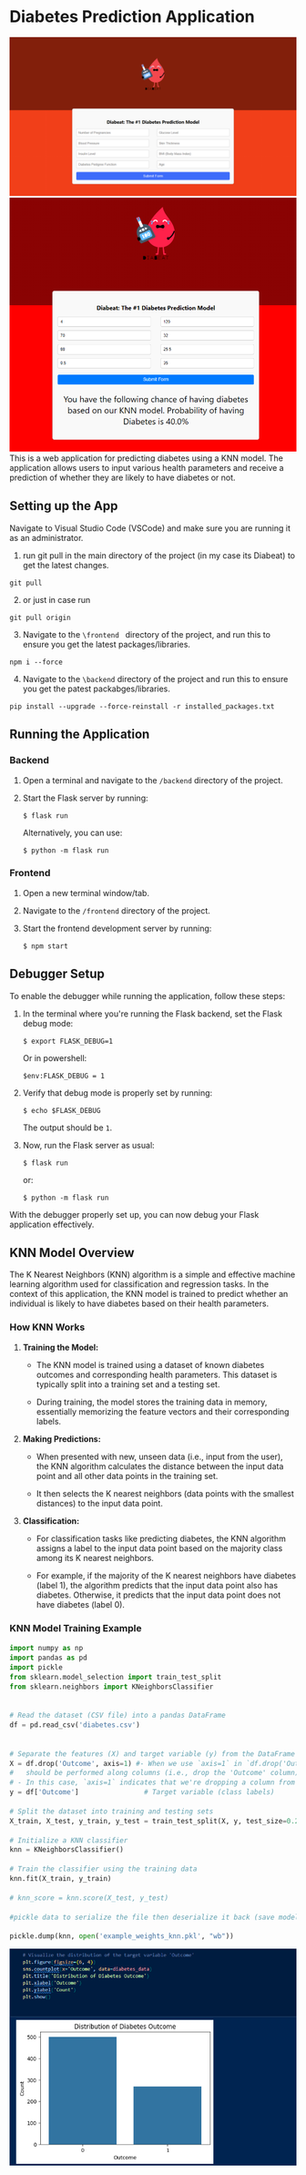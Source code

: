 # Diabetes Prediction Application
![alt text](image-1.png)
![alt text](image-2.png)
This is a web application for predicting diabetes using a KNN model. The application allows users to input various health parameters and receive a prediction of whether they are likely to have diabetes or not.

## Setting up the App

Navigate to Visual Studio Code (VSCode) and make sure you are running it as an administrator.

1. run git pull in the main directory of the project (in my case its Diabeat) to get the latest changes.
 ```
 git pull
```
2. or just in case run 
```
git pull origin
```

3. Navigate to the `\frontend ` directory of the project, and run this to ensure you get the latest packages/libraries.
```
npm i --force
```
 
4. Navigate to the `\backend` directory of the project and run this to ensure you get the patest packabges/libraries.
```
pip install --upgrade --force-reinstall -r installed_packages.txt

```

## Running the Application

### Backend

1. Open a terminal and navigate to the `/backend` directory of the project.

2. Start the Flask server by running:
    ```
    $ flask run
    ```
   Alternatively, you can use:
    ```
    $ python -m flask run
    ```

### Frontend

1. Open a new terminal window/tab.

2. Navigate to the `/frontend` directory of the project.

3. Start the frontend development server by running:
    ```
    $ npm start
    ```

## Debugger Setup

To enable the debugger while running the application, follow these steps:

1. In the terminal where you're running the Flask backend, set the Flask debug mode:
    ```
    $ export FLASK_DEBUG=1
    ```
    Or in powershell:
    ```
    $env:FLASK_DEBUG = 1
    ```

2. Verify that debug mode is properly set by running:
    ```
    $ echo $FLASK_DEBUG
    ```
   The output should be `1`.

3. Now, run the Flask server as usual:
    ```
    $ flask run
    ```
   or:
    ```
    $ python -m flask run
    ```

With the debugger properly set up, you can now debug your Flask application effectively.

## KNN Model Overview

The K Nearest Neighbors (KNN) algorithm is a simple and effective machine learning algorithm used for classification and regression tasks. In the context of this application, the KNN model is trained to predict whether an individual is likely to have diabetes based on their health parameters.

### How KNN Works

1. **Training the Model:**
   
   - The KNN model is trained using a dataset of known diabetes outcomes and corresponding health parameters. This dataset is typically split into a training set and a testing set.
   
   - During training, the model stores the training data in memory, essentially memorizing the feature vectors and their corresponding labels.

2. **Making Predictions:**
   
   - When presented with new, unseen data (i.e., input from the user), the KNN algorithm calculates the distance between the input data point and all other data points in the training set.
   
   - It then selects the K nearest neighbors (data points with the smallest distances) to the input data point.

3. **Classification:**
   
   - For classification tasks like predicting diabetes, the KNN algorithm assigns a label to the input data point based on the majority class among its K nearest neighbors.
   
   - For example, if the majority of the K nearest neighbors have diabetes (label 1), the algorithm predicts that the input data point also has diabetes. Otherwise, it predicts that the input data point does not have diabetes (label 0).

### KNN Model Training Example
```python
import numpy as np 
import pandas as pd  
import pickle 
from sklearn.model_selection import train_test_split
from sklearn.neighbors import KNeighborsClassifier


# Read the dataset (CSV file) into a pandas DataFrame
df = pd.read_csv('diabetes.csv')


# Separate the features (X) and target variable (y) from the DataFrame
X = df.drop('Outcome', axis=1) #- When we use `axis=1` in `df.drop('Outcome', axis=1)`, we're specifying that the operation
#   should be performed along columns (i.e., drop the 'Outcome' column).
# - In this case, `axis=1` indicates that we're dropping a column from the DataFrame.
y = df['Outcome']                # Target variable (class labels)

# Split the dataset into training and testing sets
X_train, X_test, y_train, y_test = train_test_split(X, y, test_size=0.2) # Here, `test_size=0.2` means that 20% of the data will be used for testing, and the remaining

# Initialize a KNN classifier
knn = KNeighborsClassifier()

# Train the classifier using the training data
knn.fit(X_train, y_train)

# knn_score = knn.score(X_test, y_test)

#pickle data to serialize the file then deserialize it back (save model as pickle file)

pickle.dump(knn, open('example_weights_knn.pkl', "wb"))
```

![alt text](image.png)

